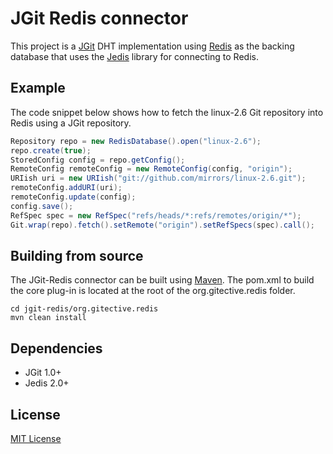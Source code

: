 # JGit Redis connector

This project is a [JGit](http://www.eclipse.org/jgit/) DHT implementation using
[Redis](http://redis.io/) as the backing database that uses the [Jedis](https://github.com/xetorthio/jedis)
library for connecting to Redis.

## Example

The code snippet below shows how to fetch the linux-2.6 Git repository into
Redis using a JGit repository.

```java
Repository repo = new RedisDatabase().open("linux-2.6");
repo.create(true);
StoredConfig config = repo.getConfig();
RemoteConfig remoteConfig = new RemoteConfig(config, "origin");
URIish uri = new URIish("git://github.com/mirrors/linux-2.6.git");
remoteConfig.addURI(uri);
remoteConfig.update(config);
config.save();
RefSpec spec = new RefSpec("refs/heads/*:refs/remotes/origin/*");
Git.wrap(repo).fetch().setRemote("origin").setRefSpecs(spec).call();
```

## Building from source
The JGit-Redis connector can be built using [Maven](http://maven.apache.org/).
The pom.xml to build the core plug-in is located at the root of the org.gitective.redis folder.

```
cd jgit-redis/org.gitective.redis
mvn clean install
```

## Dependencies

* JGit 1.0+
* Jedis 2.0+

## License

[MIT License](http://www.opensource.org/licenses/mit-license.php)
